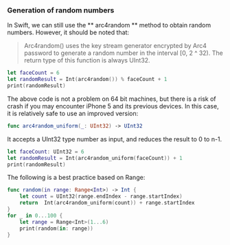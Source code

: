   
### Generation of random numbers
In Swift, we can still use the ** arc4random ** method to obtain random numbers. However, it should be noted that:
> Arc4random() uses the key stream generator encrypted by Arc4 password to generate a random number in the interval [0, 2 ^ 32). The return type of this function is always UInt32.

```Swift 
let faceCount = 6
let randomResult = Int(arc4random()) % faceCount + 1
print(randomResult)
```
The above code is not a problem on 64 bit machines, but there is a risk of crash if you may encounter iPhone 5 and its previous devices. In this case, it is relatively safe to use an improved version:

```Swift
func arc4random_uniform(_: UInt32) -> UInt32
```
It accepts a UInt32 type number as input, and reduces the result to 0 to n-1.
```Swift
let faceCount: UInt32 = 6
let randomResult = Int(arc4random_uniform(faceCount)) + 1
print(randomResult)
```
The following is a best practice based on Range:
```Swift
func random(in range: Range<Int>) -> Int {
    let count = UInt32(range.endIndex - range.startIndex)
    return  Int(arc4random_uniform(count)) + range.startIndex
}
for _ in 0...100 {
    let range = Range<Int>(1...6)
    print(random(in: range))
}
```
 






